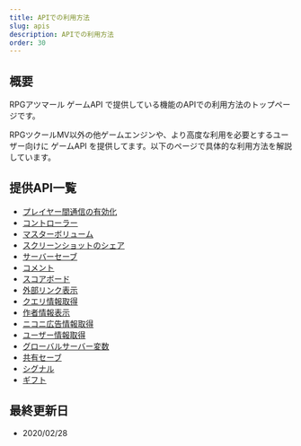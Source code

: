 ```yaml
---
title: APIでの利用方法
slug: apis
description: APIでの利用方法
order: 30
---
```

    
## 概要
RPGアツマール ゲームAPI で提供している機能のAPIでの利用方法のトップページです。
    
RPGツクールMV以外の他ゲームエンジンや、より高度な利用を必要とするユーザー向けに ゲームAPI を提供してます。以下のページで具体的な利用方法を解説しています。
## 提供API一覧
 - [プレイヤー間通信の有効化](/apis/interplayer)
 - [コントローラー](/apis/controller)
 - [マスターボリューム](/apis/volume)
 - [スクリーンショットのシェア](/apis/screenshot)
 - [サーバーセーブ](/apis/storage)
 - [コメント](/apis/comment)
 - [スコアボード](/apis/scoreboard)
 - [外部リンク表示](/apis/popup)
 - [クエリ情報取得](/apis/copy-query)
 - [作者情報表示](/apis/creator-modal)
 - [ニコニ広告情報取得](/apis/nicoad)
 - [ユーザー情報取得](/apis/user)
 - [グローバルサーバー変数](/apis/global-server-variable)
 - [共有セーブ](/apis/shared-save)
 - [シグナル](/apis/signal)
 - [ギフト](/apis/gift)
    
## 最終更新日
 - 2020/02/28
